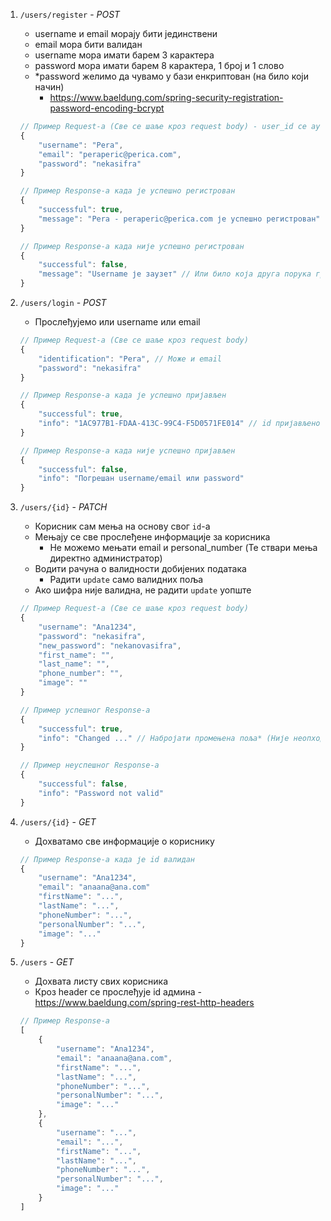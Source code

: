 1. `/users/register` - *POST*
    - username и email морају бити јединствени
    - email мора бити валидан
    - username мора имати барем 3 карактера
    - password мора имати барем 8 карактера, 1 број и 1 слово
    - *password желимо да чувамо у бази енкриптован (на било који начин)
        - https://www.baeldung.com/spring-security-registration-password-encoding-bcrypt

    ```js
    // Пример Request-a (Све се шаље кроз request body) - user_id се аутоматски генерише
    {
        "username": "Pera",
        "email": "peraperic@perica.com",
        "password": "nekasifra"
    }

    // Пример Response-a када је успешно регистрован
    {
        "successful": true,
        "message": "Pera - peraperic@perica.com је успешно регистрован"
    }

    // Пример Response-a када није успешно регистрован
    {
        "successful": false,
        "message": "Username је заузет" // Или било која друга порука грешке
    }
    ```

<div style="page-break-after: always;"></div>

2. `/users/login` - *POST*
    - Прослеђујемо или username или email 

    ```js
    // Пример Request-a (Све се шаље кроз request body)
    {
        "identification": "Pera", // Може и email
        "password": "nekasifra"
    }

    // Пример Response-a када је успешно пријављен
    {
        "successful": true,
        "info": "1AC977B1-FDAA-413C-99C4-F5D0571FE014" // id пријављеног корисника
    }

    // Пример Response-a када није успешно пријављен
    {
        "successful": false,
        "info": "Погрешан username/email или password"
    }
    ```

<div style="page-break-after: always;"></div>

3. `/users/{id}` - *PATCH*
    - Корисник сам мења на основу свог `id`-a
    - Мењају се све прослеђене информације за корисника 
        - Не можемо мењати email и personal_number (Те ствари мења директно администратор)
    - Водити рачуна о валидности добијених података
        - Радити `update` само валидних поља
    - Ако шифра није валидна, не радити `update` уопште

    ```js
    // Пример Request-a (Све се шаље кроз request body)
    {
        "username": "Ana1234",
        "password": "nekasifra",
        "new_password": "nekanovasifra",
        "first_name": "",
        "last_name": "",
        "phone_number": "",
        "image": ""
    }

    // Пример успешног Response-a
    {
        "successful": true,
        "info": "Changed ..." // Набројати промењена поља* (Није неопходно)
    }

    // Пример неуспешног Response-a
    {
        "successful": false,
        "info": "Password not valid"
    }
    ```

4. `/users/{id}` - *GET*
    - Дохватамо све информације о кориснику

    ```js
    // Пример Response-a када је id валидан
    {
        "username": "Ana1234",
        "email": "anaana@ana.com"
        "firstName": "...",
        "lastName": "...",
        "phoneNumber": "...",
        "personalNumber": "...",
        "image": "..."
    }
    ```

5. `/users` - *GET*
    - Дохвата листу свих корисника
    - Кроз header се прослеђује id админа - https://www.baeldung.com/spring-rest-http-headers

    ```js
    // Пример Response-a
    [
        {
            "username": "Ana1234",
            "email": "anaana@ana.com",
            "firstName": "...",
            "lastName": "...",
            "phoneNumber": "...",
            "personalNumber": "...",
            "image": "..."
        },
        {
            "username": "...",
            "email": "...",
            "firstName": "...",
            "lastName": "...",
            "phoneNumber": "...",
            "personalNumber": "...",
            "image": "..."
        }
    ]
    ```